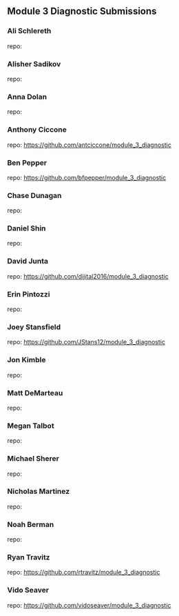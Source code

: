## Module 3 Diagnostic Submissions

### Ali Schlereth
repo:

### Alisher Sadikov
repo:

### Anna Dolan
repo:

### Anthony Ciccone
repo: https://github.com/antciccone/module_3_diagnostic

### Ben Pepper
repo: https://github.com/bfpepper/module_3_diagnostic

### Chase Dunagan
repo:

### Daniel Shin
repo:

### David Junta
repo:  https://github.com/dijital2016/module_3_diagnostic

### Erin Pintozzi
repo:

### Joey Stansfield
repo: https://github.com/JStans12/module_3_diagnostic

### Jon Kimble
repo:

### Matt DeMarteau
repo:

### Megan Talbot
repo:

### Michael Sherer
repo:

### Nicholas Martinez
repo:

### Noah Berman
repo:

### Ryan Travitz
repo: https://github.com/rtravitz/module_3_diagnostic

### Vido Seaver
repo: https://github.com/vidoseaver/module_3_diagnostic
